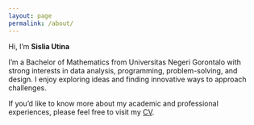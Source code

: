 ```yaml
---
layout: page
permalink: /about/
---
```


Hi, I’m **Sislia Utina**

I’m a Bachelor of Mathematics from Universitas Negeri Gorontalo with strong interests in data analysis, programming, problem-solving, and design. I enjoy exploring ideas and finding innovative ways to approach challenges.  

If you’d like to know more about my academic and professional experiences, please feel free to visit my [CV](/cv/).  
